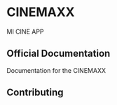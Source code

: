 # CINEMAXX


MI CINE APP
## Official Documentation

Documentation for the CINEMAXX

## Contributing
